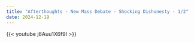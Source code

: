 ```yaml
---
title: "Afterthoughts - New Mass Debate - Shocking Dishonesty - 1/2"
date: 2024-12-19
---
```


{{< youtube j8Auu1X6f9I >}}
